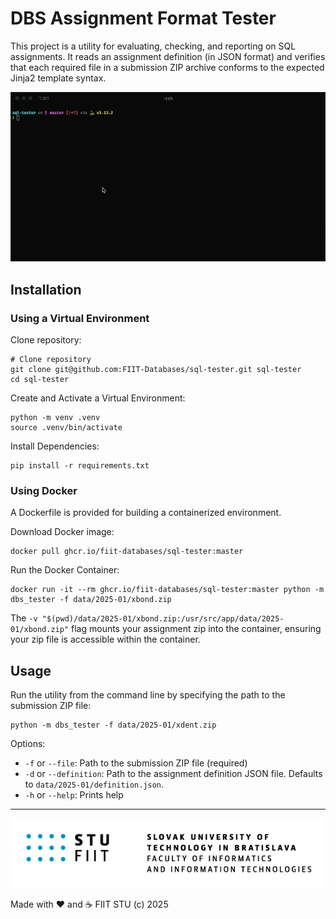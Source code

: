 # DBS Assignment Format Tester

This project is a utility for evaluating, checking, and reporting on SQL assignments. It reads an assignment definition
(in JSON format) and verifies that each required file in a submission ZIP archive conforms to the expected Jinja2
template syntax.

![](docs/example.gif)

## Installation

### Using a Virtual Environment

Clone repository:

```shell
# Clone repository
git clone git@github.com:FIIT-Databases/sql-tester.git sql-tester
cd sql-tester
```

Create and Activate a Virtual Environment:

```shell
python -m venv .venv
source .venv/bin/activate
```

Install Dependencies:

```shell
pip install -r requirements.txt
```

### Using Docker

A Dockerfile is provided for building a containerized environment.

Download Docker image:

```shell
docker pull ghcr.io/fiit-databases/sql-tester:master
```

Run the Docker Container:

```shell
docker run -it --rm ghcr.io/fiit-databases/sql-tester:master python -m dbs_tester -f data/2025-01/xbond.zip
```

The `-v "$(pwd)/data/2025-01/xbond.zip:/usr/src/app/data/2025-01/xbond.zip"` flag mounts your assignment zip into the
container, ensuring your zip file is accessible within the container.

## Usage

Run the utility from the command line by specifying the path to the submission ZIP file:

```shell
python -m dbs_tester -f data/2025-01/xdent.zip
```

Options:
- `-f` or `--file`: Path to the submission ZIP file (required)
- `-d` or `--definition`: Path to the assignment definition JSON file. Defaults to `data/2025-01/definition.json`.
- `-h` or `--help`: Prints help

---
![](docs/fiit.png)

Made with ❤️ and ☕️ FIIT STU (c) 2025
